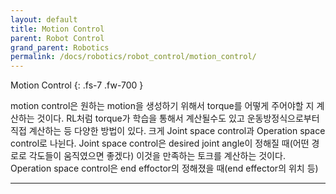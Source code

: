 ```yaml
---
layout: default
title: Motion Control
parent: Robot Control
grand_parent: Robotics
permalink: /docs/robotics/robot_control/motion_control/
---
```


Motion Control
{: .fs-7 .fw-700 }

motion control은 원하는 motion을 생성하기 위해서 torque를 어떻게 주어야할 지 계산하는 것이다. RL처럼 torque가  학습을 통해서 계산될수도 있고 운동방정식으로부터 직접 계산하는 등 다양한 방법이 있다. 크게 Joint space control과 Operation space control로 나뉜다. Joint space control은 desired joint angle이 정해질 때(어떤 경로로 각도들이 움직였으면 좋겠다) 이것을 만족하는 토크를 계산하는 것이다. Operation space control은 end effoctor의 정해졌을 때(end effector의 위치 등) 
   
---



